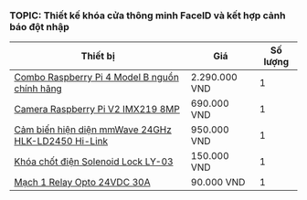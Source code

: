 ### TOPIC: Thiết kế khóa cửa thông minh FaceID và kết hợp cảnh báo đột nhập

| Thiết bị                                                                                             | Giá                  | Số lượng |
|------------------------------------------------------------------------------------------------------|----------------------|----------|
| [Combo Raspberry Pi 4 Model B nguồn chính hãng](https://hshop.vn/combo-raspberry-pi-4-model-b-chinh-hang) | 2.290.000 VND         | 1        |
| [Camera Raspberry Pi V2 IMX219 8MP](https://hshop.vn/camera-raspberry-pi-v2-8mp)                        | 690.000 VND           | 1        |
| [Cảm biến hiện diện mmWave 24GHz HLK-LD2450 Hi-Link](https://hshop.vn/cam-bien-hien-dien-mmwave-24ghz-human-presence-sensing-tracking-hlk-ld2450-hi-link) | 950.000 VND           | 1        |
| [Khóa chốt điện Solenoid Lock LY-03](https://hshop.vn/khoa-chot-dien-solenoid-lock-ly-03)               | 150.000 VND           | 1        |
| [Mạch 1 Relay Opto 24VDC 30A](https://hshop.vn/mach-1-relay-opto-chon-muc-kich-high-low-5-12-24vdc-30a) | 90.000 VND            | 1        |





